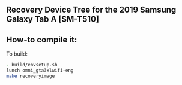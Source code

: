 ## Recovery Device Tree for the 2019 Samsung Galaxy Tab A [SM-T510]

## How-to compile it:

To build:

```sh
. build/envsetup.sh
lunch omni_gta3xlwifi-eng
make recoveryimage
